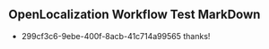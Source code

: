 ## OpenLocalization Workflow Test MarkDown
* 299cf3c6-9ebe-400f-8acb-41c714a99565 
thanks!<!--HONumber=Feb16_HO4-->
